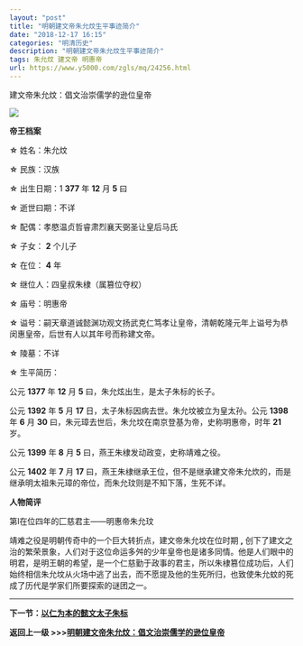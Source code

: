 ```yaml
---
layout: "post"
title: "明朝建文帝朱允炆生平事迹简介"
date: "2018-12-17 16:15"
categories: "明清历史"
description: "明朝建文帝朱允炆生平事迹简介"
tags: 朱允炆 建文帝 明惠帝
url: https://www.y5000.com/zgls/mq/24256.html
---
```






建文帝朱允炆：倡文治崇儒学的逊位皇帝

![](https://img.y5000.com/uploads/allimg/170725/12-1FH509315E28.jpg)

**帝王档案**

**☆** 姓名：朱允炆

**☆** 民族：汉族

**☆** 出生日期：1 **377** 年 **12** 月 **5** 曰

**☆** 逝世曰期：不详

**☆** 配偶：孝愍温贞哲睿肃烈襄天弼圣让皇后马氏

**☆** 子女： **2** 个儿子

**☆** 在位： **4** 年

**☆** 继位人：四皇叔朱棣（属篡位夺权）

**☆** 庙号：明惠帝

**☆** 谥号：嗣天章道诚懿渊功观文扬武克仁笃孝让皇帝，清朝乾隆元年上谥号为恭闵惠皇帝，后世有人以其年号而称建文帝。

**☆** 陵墓：不详

**☆** 生平简历：

公元 **1377** 年 **12** 月 **5** 曰，朱允炫出生，是太子朱标的长子。

公元 **1392** 年 **5** 月 **17** 日，太子朱标因病去世。朱允坟被立为皇太孙。公元 **1398** 年 **6** 月 **30**
曰，朱元璋去世后，朱允坟在南京登基为帝，史称明惠帝，时年 **21** 岁。

公元 **1399** 年 **8** 月 **5** 曰，燕王朱棣发动政变，史称靖难之役。

公元 **1402** 年 **7** 月 **17**
曰，燕王朱棣继承王位，但不是继承建文帝朱允炊的，而是继承明太祖朱元璋的帝位，而朱允玟则是不知下落，生死不详。

**人物简评**

第I在位四年的匚慈君主——明惠帝朱允玟

靖难之役是明朝传奇中的一个巨大转折点，建文帝朱允坟在位时期 **,**
创下了建文之治的繁荣景象，人们对于这位命运多舛的少年皇帝也是诸多同情。他是人们眼中的明君，是明王朝的希望，是一个仁慈勤于政事的君主，所以朱棣篡位成功后，人们始终相信朱允坟从火场中逃了出去，而不愿提及他的生死所归，也致使朱允蚊的死成了历代是学家们所要探索的谜团之一。

* * *

**下一节：[以仁为本的懿文太子朱标](https://www.y5000.com/zgls/mq/24257.html)**

**返回上一级 >>>[明朝建文帝朱允炆：倡文治崇儒学的逊位皇帝](https://www.y5000.com/zgls/mq/24265.html)**
